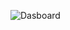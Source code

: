 ![Dasboard](https://user-images.githubusercontent.com/97904320/226203963-ab589c26-8a36-42b6-ab48-498337bed7e6.jpg)
